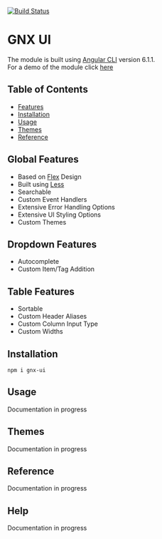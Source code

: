 [![Build Status](https://travis-ci.com/tosh99/GNX-UI.png?branch=master)](https://travis-ci.com/tosh99/GNX-UI)

# GNX UI 
The module is built using [Angular CLI](https://github.com/angular/angular-cli) version 6.1.1.
<br>For a demo of the module click [here](https://tosh99.github.io/GNX-UI/)

## Table of Contents
* [Features](##Features)
* [Installation](##Help)
* [Usage](##Help)
* [Themes](##Help)
* [Reference](##Help)

## Global Features
* Based on [Flex](https://www.w3schools.com/css/css3_flexbox.asp) Design
* Built using [Less](http://lesscss.org/)
* Searchable
* Custom Event Handlers
* Extensive Error Handling Options
* Extensive UI Styling Options
* Custom Themes

## Dropdown Features
* Autocomplete
* Custom Item/Tag Addition
   
## Table Features
* Sortable
* Custom Header Aliases
* Custom Column Input Type
* Custom Widths 

## Installation
`npm i gnx-ui`

## Usage
Documentation in progress

## Themes
Documentation in progress

## Reference
Documentation in progress

## Help
Documentation in progress
